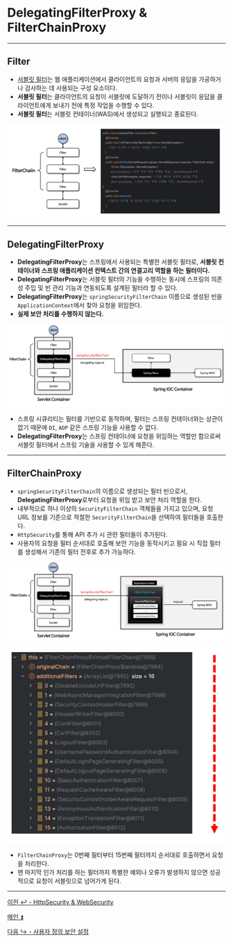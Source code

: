 # DelegatingFilterProxy & FilterChainProxy

---
## Filter
- [서블릿 필터](https://github.com/genesis12345678/TIL/blob/main/Spring/springmvc_2/login_2/filter/login_filter.md)는 웹 애플리케이션에서 클라이언트의 요청과
    서버의 응답을 가공하거나 검사하는 데 사용되는 구성 요소이다.
- **서블릿 필터**는 클라이언트의 요청이 서블릿에 도달하기 전이나 서블릿이 응답을 클라이언트에게 보내기 전에 특정 작업을 수행할 수 있다.
- **서블릿 필터**는 서블릿 컨테이너(WAS)에서 생성되고 실행되고 종료된다.

![img_7.png](image/img_7.png)

---
## DelegatingFilterProxy
- **DelegatingFilterProxy**는 스프링에서 사용되는 특별한 서블릿 필터로, **서블릿 컨테이너와 스프링 애플리케이션 컨텍스트 간의 연결고리 역할을 하는 필터이다.**
- **DelegatingFilterProxy**는 서블릿 필터의 기능을 수행하는 동시에 스프링의 의존성 주입 및 빈 관리 기능과 연동되도록 설계된 필터라 할 수 있다.
- **DelegatingFilterProxy**는 `springSecurityFilterChain` 이름으로 생성된 빈을 `ApplicationContext`에서 찾아 요청을 위임한다.
- **실제 보안 처리를 수행하지 않는다.**

![img_8.png](image/img_8.png)

- 스프링 시큐리티는 필터를 기반으로 동작하며, 필터는 스프링 컨테이너와는 상관이 없기 때문에 `DI`, `AOP` 같은 스프링 기능을 사용할 수 없다.
- **DelegatingFilterProxy**는 스프링 컨테이너에 요청을 위임하는 역할만 함으로써 서블릿 필터에서 스프링 기술을 사용할 수 있게 해준다.

---
## FilterChainProxy
- `springSecurityFilterChain`의 이름으로 생성되는 필터 빈으로서, **DelegatingFilterProxy**로부터 요청을 위임 받고 보안 처리 역할을 한다.
- 내부적으로 하나 이상의 `SecurityFilterChain` 객체들을 가지고 있으며, 요청 URL 정보를 기준으로 적절한 `SecurityFilterChain`을 선택하여 필터들을 호출한다.
- `HttpSecurity`를 통해 API 추가 시 관련 필터들이 추가된다.
- 사용자의 요청을 필터 순서대로 호출해 보안 기능을 동작시키고 필요 시 직접 필터를 생성해서 기존의 필터 전후로 추가 가능하다.

![img_9.png](image/img_9.png)

![img_10.png](image/img_10.png)

- `FilterChainProxy`는 0번째 필터부터 15번째 필터까지 순서대로 호출하면서 요청을 처리한다.
- 맨 마지막 인가 처리를 하는 필터까지 특별한 예외나 오류가 발생하지 않으면 성공적으로 요청이 서블릿으로 넘어가게 된다.

---

[이전 ↩️ - HttpSecurity & WebSecurity](https://github.com/genesis12345678/TIL/blob/main/Spring/security/init/HttpSecurity.md)

[메인 ⏫](https://github.com/genesis12345678/TIL/blob/main/Spring/security/main.md)

[다음 ↪️ - 사용자 정의 보안 설정](https://github.com/genesis12345678/TIL/blob/main/Spring/security/init/Custom.md)